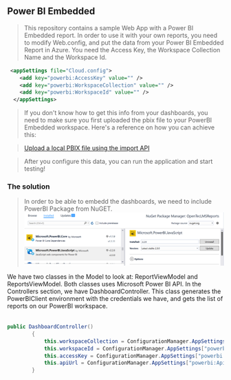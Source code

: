 ## Power BI Embedded ##

>This repository contains a sample Web App with a Power BI Embedded report.
>In order to use it with your own reports, you need to modify Web.config, and put the data from your Power BI Embedded Report in Azure. 
> You need the Access Key, the Workspace Collection Name and the Workspace Id.
```xml
 <appSettings file="Cloud.config">
    <add key="powerbi:AccessKey" value="" />
    <add key="powerbi:WorkspaceCollection" value="" />
    <add key="powerbi:WorkspaceId" value="" />
  </appSettings>
```
> If you don't know how to get this info from your dashboards, you need to make sure you first uploaded the pbix file to your PowerBI Embedded workspace. Here's a reference on how you can achieve this:

>[Upload a local PBIX file using the import API](https://powerbi.microsoft.com/fr-fr/blog/upload-a-local-pbix-file-using-the-import-api/)

> After you configure this data, you can run the application and start testing!

### The solution ###
> In order to be able to embedd the dashboards, we need to include PowerBI Package from NuGET. 
![NuGET](imgs/powerbi_1.png)

We have two classes in the Model to look at: ReportViewModel and ReportsViewModel. Both classes uses Microsoft Power BI API.
In the Controllers section, we have DashboardController. This class generates the PowerBIClient environment with the credentials we have, and gets the list of reports on our PowerBI workspace.
```csharp

public DashboardController()
        {
            this.workspaceCollection = ConfigurationManager.AppSettings["powerbi:WorkspaceCollection"];
            this.workspaceId = ConfigurationManager.AppSettings["powerbi:WorkspaceId"];
            this.accessKey = ConfigurationManager.AppSettings["powerbi:AccessKey"];
            this.apiUrl = ConfigurationManager.AppSettings["powerbi:ApiUrl"];
        }

```
